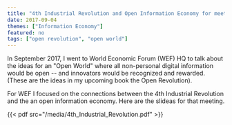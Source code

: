 ```yaml
---
title: "4th Industrial Revolution and Open Information Economy for meeting at WEF"
date: 2017-09-04
themes: ["Information Economy"]
featured: no
tags: ["open revolution", "open world"]
---
```


In September 2017, I went to World Economic Forum (WEF) HQ to talk about the ideas for an "Open World" where all non-personal digital information would be open -- and innovators would be recognized and rewarded. (These are the ideas in my upcoming book the Open Revolution).

For WEF I focused on the connections between the 4th Industrial Revolution and the an open information economy. Here are the slideas for that meeting.

{{< pdf src="/media/4th_Industrial_Revolution.pdf" >}}
